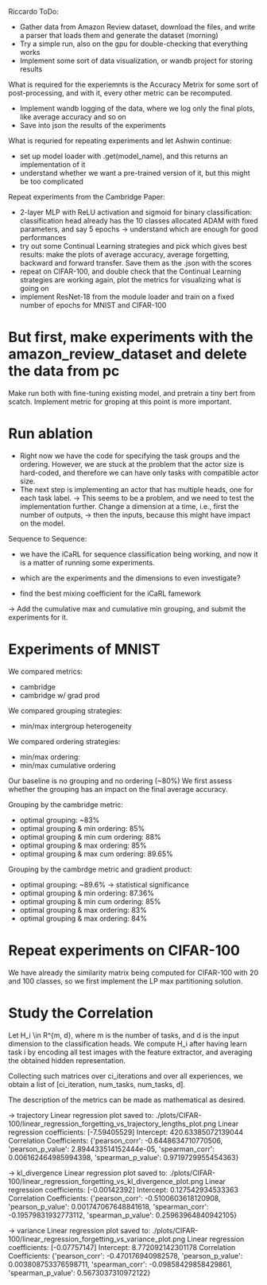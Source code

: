 Riccardo ToDo: 
- Gather data from Amazon Review dataset, download the files, and write a parser that loads them and generate the dataset (morning)
- Try a simple run, also on the gpu for double-checking that everything works
- Implement some sort of data visualization, or wandb project for storing results

What is required for the experiemnts is the Accuracy Metrix for some sort of post-processing, and with it, every other metric can be recomputed.
- Implement wandb logging of the data, where we log only the final plots, like average accuracy and so on
- Save into json the results of the experiments

What is requried for repeating experiments and let Ashwin continue: 
- set up model loader with .get(model_name), and this returns an implementation of it
- understand whether we want a pre-trained version of it, but this might be too complicated

Repeat experiments from the Cambridge Paper: 
- 2-layer MLP with ReLU activation and sigmoid for binary classification: classification head already has the 10 classes allocated
    ADAM with fixed parameters, and say 5 epochs -> understand which are enough for good performances
- try out some Continual Learning strategies and pick which gives best results: 
    make the plots of average accuracy, average forgetting, backward and forward transfer. Save them as the .json with the scores
- repeat on CIFAR-100, and double check that the Continual Learning strategies are working
    again, plot the metrics for visualizing what is going on
- implement ResNet-18 from the module loader and train on a fixed number of epochs for MNIST and CIFAR-100

# But first, make experiments with the amazon_review_dataset and delete the data from pc
Make run both with fine-tuning existing model, and pretrain a tiny bert from scatch. 
Implement metric for groping at this point is more important. 

# Run ablation
- Right now we have the code for specifying the task groups and the ordering. However, we are stuck at the problem that the actor size is hard-coded,
    and therefore we can have only tasks with compatible actor size. 
- The next step is implementing an actor that has multiple heads, one for each task label. 
-> This seems to be a problem, and we need to test the implementation further. Change a dimension at a time, i.e., first the number of outputs, 
-> then the inputs, because this might have impact on the model. 

Sequence to Sequence: 
- we have the iCaRL for sequence classification being working, and now it is a matter of running some experiments. 
- which are the experiments and the dimensions to even investigate? 

- find the best mixing coefficient for the iCaRL famework

-> Add the cumulative max and cumulative min grouping, and submit the experiments for it. 

# Experiments of MNIST
We compared metrics: 
- cambridge 
- cambridge w/ grad prod

We compared grouping strategies: 
- min/max intergroup heterogeneity

We compared ordering strategies: 
- min/max ordering:
- min/max cumulative ordering

Our baseline is no grouping and no ordering (~80%)
We first assess whether the grouping has an impact on the final average accuracy.

Grouping by the cambridge metric: 
- optimal grouping: ~83%
- optimal grouping & min ordering: 85%
- optimal grouping & min cum ordering: 88%
- optimal grouping & max ordering: 85%
- optimal grouping & max cum ordering: 89.65%

Grouping by the cambrdge metric and gradient product:
- optimal grouping: ~89.6% -> statistical significance
- optimal grouping & min ordering: 87.36%
- optimal grouping & min cum ordering: 85%
- optimal grouping & max ordering: 83%
- optimal grouping & max ordering: 84%

# Repeat experiments on CIFAR-100
We have already the similarity matrix being computed for CIFAR-100 with 20 and 100 classes, so we first implement the 
LP max partitioning solution.


# Study the Correlation
Let H_i \in R^{m, d}, where m is the number of tasks, and d is the input dimension to the classification heads.
We compute H_i after having learn task i by encoding all test images with the feature extractor, and averaging the obtained hidden representation.

Collecting such matrices over ci_iterations and over all experiences, we obtain a list of [ci_iteration, num_tasks, num_tasks, d]. 

The description of the metrics can be made as mathematical as desired. 

-> trajectory
Linear regression plot saved to: ./plots/CIFAR-100/linear_regression_forgetting_vs_trajectory_lengths_plot.png
Linear regression coefficients: [-7.59405529]
Intercept: 420.63385072139044
Correlation Coefficients: {'pearson_corr': -0.6448634710770506, 'pearson_p_value': 2.894433514152444e-05, 'spearman_corr': 0.006162464985994398, 'spearman_p_value': 0.9719729955454363}

-> kl_divergence
Linear regression plot saved to: ./plots/CIFAR-100/linear_regression_forgetting_vs_kl_divergence_plot.png
Linear regression coefficients: [-0.00142392]
Intercept: 0.127542934533363
Correlation Coefficients: {'pearson_corr': -0.5100603618120908, 'pearson_p_value': 0.001747067648841618, 'spearman_corr': -0.19579831932773112, 'spearman_p_value': 0.25963964840942105}

-> variance
Linear regression plot saved to: ./plots/CIFAR-100/linear_regression_forgetting_vs_variance_plot.png
Linear regression coefficients: [-0.07757147]
Intercept: 8.772092142301178
Correlation Coefficients: {'pearson_corr': -0.470176940982578, 'pearson_p_value': 0.003808753376598711, 'spearman_corr': -0.09858429858429861, 'spearman_p_value': 0.5673037310972122}